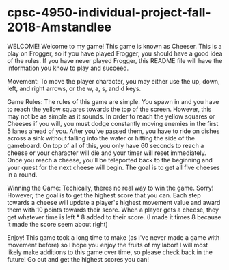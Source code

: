 # cpsc-4950-individual-project-fall-2018-Amstandlee
WELCOME!
Welcome to my game! This game is known as Cheeser. This is a play on Frogger, so if you have played Frogger, you should have a good idea of the rules. If you have never played Frogger, this README file will have the information you know to play and succeed.

Movement:
To move the player character, you may either use the up, down, left, and right arrows, or the w, a, s, and d keys. 

Game Rules:
The rules of this game are simple. You spawn in and you have to reach the yellow squares towards the top of the screen. However, this may not be as simple as it sounds. In order to reach the yellow squares or Cheeses if you will, you must dodge constantly moving enemies in the first 5 lanes ahead of you. After you've passed them, you have to ride on dishes across a sink without falling into the water or hitting the side of the gameboard. On top of all of this, you only have 60 seconds to reach a cheese or your character will die and your timer will reset immediately. Once you reach a cheese, you'll be teleported back to the beginning and your quest for the next cheese will begin. The goal is to get all five cheeses in a round.

Winning the Game:
Techically, theres no real way to win the game. Sorry!
However, the goal is to get the highest score that you can. Each step towards a cheese will update a player's highest movement value and award them with 10 points towards their score. When a player gets a cheese, they get whatever time is left * 8 added to their score. (I made it times 8 because it made the score seem about right)

Enjoy!
This game took a long time to make (as I've never made a game with movement before) so I hope you enjoy the fruits of my labor! I will most likely make additions to this game over time, so please check back in the future! Go out and get the highest scores you can!